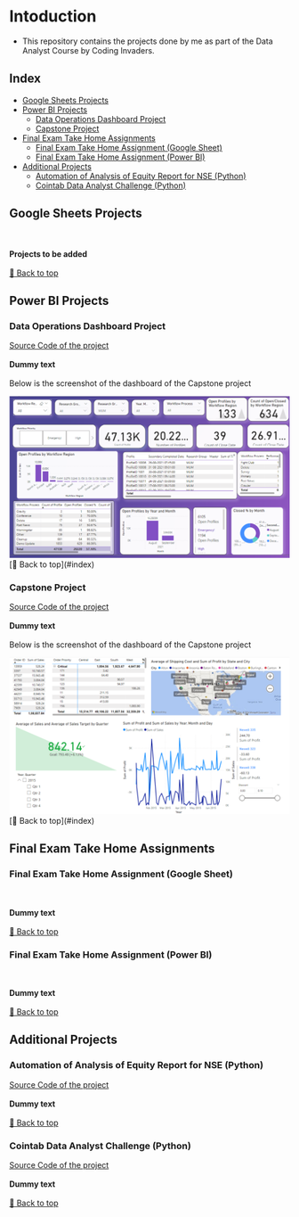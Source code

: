 # Intoduction
- This repository contains the projects done by me as part of the Data Analyst Course by Coding Invaders.


## Index
- [Google Sheets Projects](#google-sheets-projects)
-  [Power BI Projects](#power-bi-projects)
    - [Data Operations Dashboard Project](#data-operations-dashboard-project)
    - [Capstone Project](#capstone-project)
- [Final Exam Take Home Assignments](#final-exam-take-home-assignments)
    - [Final Exam Take Home Assignment (Google Sheet)](#final-exam-take-home-assignment-google-sheet)
    - [Final Exam Take Home Assignment (Power BI)](#final-exam-take-home-assignment-power-bi)
- [Additional Projects](#additional-projects)
    - [Automation of Analysis of Equity Report for NSE (Python)](#automation-of-analysis-of-equity-report-for-nse-python)
    - [Cointab Data Analyst Challenge (Python)](#cointab-data-analyst-challenge-python)

## Google Sheets Projects
<br/><br/>
<b>Projects to be added</b>
<br/><br/>
[🔼 Back to top](#index)

## Power BI Projects
### Data Operations Dashboard Project
<a href="/Power BI Projects/Data Operations Dashboard Project/">Source Code of the project </a>
<br/><br/>
<b>Dummy text</b>
<br/><br/>
Below is the screenshot of the dashboard of the Capstone project

<img src="/Power BI Projects/Data Operations Dashboard Project/Data Operations Dashboard.png">
[🔼 Back to top](#index)

### Capstone Project
<a href="/Power BI Projects/Capstone Project/">Source Code of the project </a>
<br/><br/>
<b>Dummy text</b>
<br/><br/>
Below is the screenshot of the dashboard of the Capstone project

<img src="/Power BI Projects/Capstone Project/Capstone_project.png">
[🔼 Back to top](#index)

## Final Exam Take Home Assignments
### Final Exam Take Home Assignment (Google Sheet)
<br/><br/>
<b>Dummy text</b>
<br/><br/>
[🔼 Back to top](#index)

### Final Exam Take Home Assignment (Power BI)
<br/><br/>
<b>Dummy text</b>
<br/><br/>
[🔼 Back to top](#index)

## Additional Projects
### Automation of Analysis of Equity Report for NSE (Python)
<a href="/Additional Projects/Automation of Analysis of equity report for NSE/">Source Code of the project </a>
<br/><br/>
<b>Dummy text</b>
<br/><br/>
[🔼 Back to top](#index)

### Cointab Data Analyst Challenge (Python)
<a href="/Additional Projects/Cointab Assignment/">Source Code of the project </a>
<br/><br/>
<b>Dummy text</b>
<br/><br/>
[🔼 Back to top](#index)